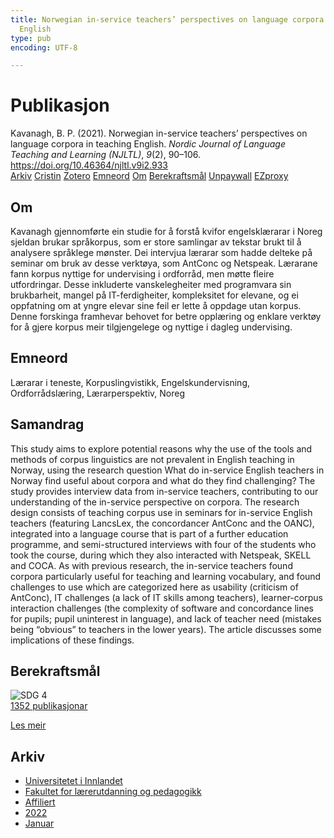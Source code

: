 ```yaml
---
title: Norwegian in-service teachers’ perspectives on language corpora in teaching
  English
type: pub
encoding: UTF-8

---
```

<h1>Publikasjon</h1>
<article id="csl-bib-container-MBBCXK7G" class="csl-bib-container">
  <div class="csl-bib-body"> <div class="csl-entry">Kavanagh, B. P. (2021). Norwegian in-service teachers’ perspectives on language corpora in teaching English. <i>Nordic Journal of Language Teaching and Learning (NJLTL)</i>, <i>9</i>(2), 90–106. <a href="https://doi.org/10.46364/njltl.v9i2.933">https://doi.org/10.46364/njltl.v9i2.933</a></div> </div>
  <div class="csl-bib-buttons">
    <a href="#taxonomy-article-MBBCXK7G" alt="archive" class="csl-bib-button">Arkiv</a>
    <a href="https://app.cristin.no/results/show.jsf?id=1986444" alt="Cristin" class="csl-bib-button">Cristin</a>
    <a href="http://zotero.org/groups/5881554/items/MBBCXK7G" alt="Zotero" class="csl-bib-button">Zotero</a>
    <a href="#keywords-article-MBBCXK7G" alt="keywords" class="csl-bib-button">Emneord</a>
    <a href="#about-article-MBBCXK7G" alt="about_pub" class="csl-bib-button">Om</a>
    <a href="#sdg-article-MBBCXK7G" alt="sdg" class="csl-bib-button">Berekraftsmål</a>
    <a href="https://journal.uia.no/index.php/NJLTL/article/download/933/739" alt="Unpaywall" class="csl-bib-button">Unpaywall</a>
    <a href="https://journal.uia.no/index.php/NJLTL/article/download/933/739" alt="EZproxy" class="csl-bib-button">EZproxy</a>
  </div>
  <div id="csl-bib-meta-container-MBBCXK7G"></div>
</article>
<div id="csl-bib-meta-MBBCXK7G" class="csl-bib-meta">
  <article id="about-article-MBBCXK7G" class="about_pub-article">
    <h1>Om</h1>
    Kavanagh gjennomførte ein studie for å forstå kvifor engelsklærarar i Noreg sjeldan brukar språkorpus, som er store samlingar av tekstar brukt til å analysere språklege mønster. Dei intervjua lærarar som hadde delteke på seminar om bruk av desse verktøya, som AntConc og Netspeak. Lærarane fann korpus nyttige for undervising i ordforråd, men møtte fleire utfordringar. Desse inkluderte vanskelegheiter med programvara sin brukbarheit, mangel på IT-ferdigheiter, kompleksitet for elevane, og ei oppfatning om at yngre elevar sine feil er lette å oppdage utan korpus. Denne forskinga framhevar behovet for betre opplæring og enklare verktøy for å gjere korpus meir tilgjengelege og nyttige i dagleg undervising.
  </article>
  <article id="keywords-article-MBBCXK7G" class="keywords-article">
    <h1>Emneord</h1>
    Lærarar i teneste, Korpuslingvistikk, Engelskundervisning, Ordforrådslæring, Lærarperspektiv, Noreg
  </article>
  <article id="abstract-article-MBBCXK7G" class="abstract-article">
    <h1>Samandrag</h1>
    This study aims to explore potential reasons why the use of the tools and methods of corpus linguistics are not prevalent in English teaching in Norway, using the research question What do in-service English teachers in Norway find useful about corpora and what do they find challenging? The study provides interview data from in-service teachers, contributing to our understanding of the in-service perspective on corpora. The research design consists of teaching corpus use in seminars for in-service English teachers (featuring LancsLex, the concordancer AntConc and the OANC), integrated into a language course that is part of a further education programme, and semi-structured interviews with four of the students who took the course, during which they also interacted with Netspeak, SKELL and COCA. As with previous research, the in-service teachers found corpora particularly useful for teaching and learning vocabulary, and found challenges to use which are categorized here as usability (criticism of AntConc), IT challenges (a lack of IT skills among teachers), learner-corpus interaction challenges (the complexity of software and concordance lines for pupils; pupil uninterest in language), and lack of teacher need (mistakes being “obvious” to teachers in the lower years). The article discusses some implications of these findings.
  </article>
  <article id="sdg-article-MBBCXK7G" class="sdg-article">
    <h1>Berekraftsmål</h1>
    <div class="sdg-container"><div id="sdg4" class="sdg">
        <img src="{{< params subfolder >}}images/sdg/sdg04_nn.png" class="image" alt="SDG 4">
        <div class="sdg-overlay">
          <a href="/nn/archive/?key=?sdg=4#archive" class="sdg-publication-count"><span>1352</span> publikasjonar</a>
          <p><a href="https://fn.no/om-fn/fns-baerekraftsmaal/god-utdanning?lang=nno-NO" class="sdg-read-more">Les meir</a></p>
        </div>
      </div></div>
  </article>
  <article id="taxonomy-article-MBBCXK7G" class="taxonomy-article">
    <h1>Arkiv</h1>
    <ul>
      <li>
        <a href="/nn/archive/?key=3DCRN523">Universitetet i Innlandet</a>
      </li>
      <li>
        <a href="/nn/archive/?key=WYNZA47F">Fakultet for lærerutdanning og pedagogikk</a>
      </li>
      <li>
        <a href="/nn/archive/?key=2ZAN5K7T">Affiliert</a>
      </li>
      <li>
        <a href="/nn/archive/?key=JF3NNR7W">2022</a>
      </li>
      <li>
        <a href="/nn/archive/?key=E8G9DL42">Januar</a>
      </li>
    </ul>
  </article>
</div>
